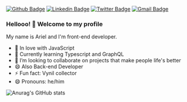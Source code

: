 [![Github Badge](https://img.shields.io/badge/-Github-000?style=flat-square&logo=Github&logoColor=white&link=https://github.com/arielconti10)](https://github.com/arielconti10)
[![Linkedin Badge](https://img.shields.io/badge/-LinkedIn-blue?style=flat-square&logo=Linkedin&logoColor=white&link=https://www.linkedin.com/in/arielconti10/)](https://www.linkedin.com/in/arielconti10/)
[![Twitter Badge](https://img.shields.io/badge/-Twitter-1ca0f1?style=flat-square&labelColor=1ca0f1&logo=twitter&logoColor=white&link=https://twitter.com/arielsp11)](https://twitter.com/arielsp11)
[![Gmail Badge](https://img.shields.io/badge/-Gmail-c14438?style=flat-square&logo=Gmail&logoColor=white&link=mailto:arielconti10@gmail.com)](mailto:arielconti10@gmail.com)

### Hellooo! 👋 Welcome to my profile

My name is Ariel and I'm front-end developer.

 - 💙 In love with JavaScript
 - 🌱 Currently learning Typescript and GraphQL
 - 👯 I’m looking to collaborate on projects that make people life's better
 - 😄 Also Back-end Developer 
 - ⚡ Fun fact: Vynil collector
 - 😄 Pronouns: he/him

![Anurag's GitHub stats](https://github-readme-stats.vercel.app/api?username=arielconti10&count_private=true&hide=contribs&show_icons=true&theme=cobalt)
